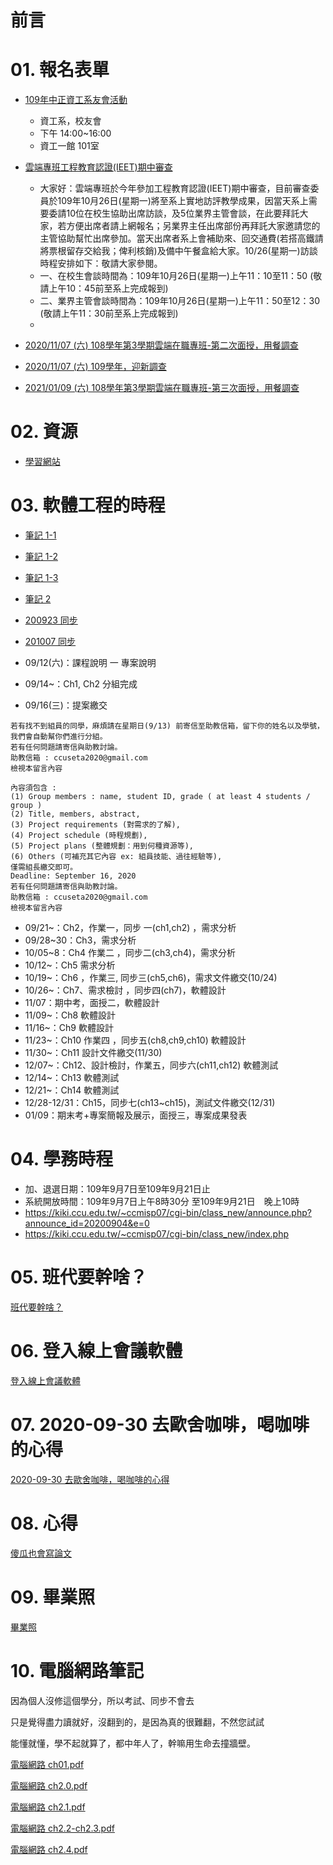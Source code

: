 # 前言


# 01. 報名表單


- [109年中正資工系友會活動](https://docs.google.com/forms/d/e/1FAIpQLSfLUUz2HS1B9KpLjr9NpW_7PgWHeGd86EN4B6mF8APa00NHow/viewform)
  
  - 資工系，校友會
  - 下午 14:00~16:00
  - 資工一館 101室

- [雲端專班工程教育認證(IEET)期中審查](https://docs.google.com/forms/d/e/1FAIpQLSdKTIPz6scCdejIxduaKAp43hrx2aYKIUM2xXCOTL28RqV9iw/viewform)
  - 大家好：雲端專班於今年參加工程教育認證(IEET)期中審查，目前審查委員於109年10月26日(星期一)將至系上實地訪評教學成果，因當天系上需要委請10位在校生協助出席訪談，及5位業界主管會談，在此要拜託大家，若方便出席者請上網報名；另業界主任出席部份再拜託大家邀請您的主管協助幫忙出席參加。當天出席者系上會補助來、回交通費(若搭高鐵請將票根留存交給我；俾利核銷)及備中午餐盒給大家。10/26(星期一)訪談時程安排如下：敬請大家參閱。
  - 一、在校生會談時間為：109年10月26日(星期一)上午11：10至11：50  (敬請上午10：45前至系上完成報到)
  - 二、業界主管會談時間為：109年10月26日(星期一)上午11：50至12：30  (敬請上午11：30前至系上完成報到) 
  - 

- [2020/11/07 (六) 108學年第3學期雲端在職專班-第二次面授，用餐調查](http://123.57.20.183/serp/yu/stuEvent/s/eat_list.asp?eventid=9)

- [2020/11/07 (六) 109學年，迎新調查](http://123.57.20.183/serp/yu/stuEvent/s/eat_list.asp?eventid=15)
  
- [2021/01/09 (六) 108學年第3學期雲端在職專班-第三次面授，用餐調查](http://123.57.20.183/serp/yu/stuEvent/s/eat_list.asp?eventid=10)





# 02. 資源

- [學習網站](link.md)



# 03. 軟體工程的時程

- [筆記 1-1](se/ch01/01.md)
- [筆記 1-2](se/ch01/02.md)
- [筆記 1-3](se/ch01/03.md)
- [筆記 2](se/ch02/01.md)

- [200923 同步](se/200923/01.md)

- [201007 同步](se/201007/01.md)

- 09/12(六)：課程說明 一 專案說明 
- 09/14~：Ch1, Ch2 分組完成
- 09/16(三)：提案繳交 
```
若有找不到組員的同學，麻煩請在星期日(9/13) 前寄信至助教信箱，留下你的姓名以及學號，我們會自動幫你們進行分組。
若有任何問題請寄信與助教討論。
助教信箱 : ccuseta2020@gmail.com
檢視本留言內容
```

```
內容須包含 :
(1) Group members : name, student ID, grade ( at least 4 students / group )
(2) Title, members, abstract,
(3) Project requirements (對需求的了解), 
(4) Project schedule (時程規劃), 
(5) Project plans (整體規劃：用到何種資源等),
(6) Others (可補充其它內容 ex: 組員技能、過往經驗等),
僅需組長繳交即可。
Deadline: September 16, 2020
若有任何問題請寄信與助教討論。
助教信箱 : ccuseta2020@gmail.com
檢視本留言內容
```
- 09/21~：Ch2，作業一，同步 一(ch1,ch2) ，需求分析 
- 09/28~30：Ch3，需求分析 
- 10/05~8：Ch4 作業二 ，同步二(ch3,ch4)，需求分析 
- 10/12~：Ch5 需求分析 
- 10/19~：Ch6 ，作業三, 同步三(ch5,ch6)，需求文件繳交(10/24) 
- 10/26~：Ch7、需求檢討 ，同步四(ch7)，軟體設計 
- 11/07：期中考，面授二，軟體設計 
- 11/09~：Ch8 軟體設計 
- 11/16~：Ch9 軟體設計 
- 11/23~：Ch10 作業四 ，同步五(ch8,ch9,ch10) 軟體設計 
- 11/30~：Ch11 設計文件繳交(11/30) 
- 12/07~：Ch12、設計檢討，作業五，同步六(ch11,ch12) 軟體測試 
- 12/14~：Ch13 軟體測試 
- 12/21~：Ch14 軟體測試 
- 12/28-12/31：Ch15，同步七(ch13~ch15)，測試文件繳交(12/31) 
- 01/09：期末考+專案簡報及展示，面授三，專案成果發表 

# 04. 學務時程

- 加、退選日期：109年9月7日至109年9月21日止
- 系統開放時間：109年9月7日上午8時30分 至109年9月21日　晚上10時
- https://kiki.ccu.edu.tw/~ccmisp07/cgi-bin/class_new/announce.php?announce_id=20200904&e=0
- https://kiki.ccu.edu.tw/~ccmisp07/cgi-bin/class_new/index.php
  
# 05. 班代要幹啥？

  [班代要幹啥？](200916.md)

# 06. 登入線上會議軟體

[登入線上會議軟體](login/01.md)


# 07. 2020-09-30 去歐舍咖啡，喝咖啡的心得

[2020-09-30 去歐舍咖啡，喝咖啡的心得](201001.md)


# 08. 心得

[傻瓜也會寫論文](201001a/201001a.md)

# 09. 畢業照

[畢業照](GraduationPhoto/01.md)

# 10. 電腦網路筆記

因為個人沒修這個學分，所以考試、同步不會去

只是覺得盡力讀就好，沒翻到的，是因為真的很難翻，不然您試試

能懂就懂，學不起就算了，都中年人了，幹嘛用生命去撞牆壁。


[電腦網路 ch01.pdf](PcNetwork/電腦網路ch01.pdf)

[電腦網路 ch2.0.pdf](PcNetwork/電腦網路ch2.0.pdf)

[電腦網路 ch2.1.pdf](PcNetwork/電腦網路ch2.1.pdf)

[電腦網路 ch2.2-ch2.3.pdf](PcNetwork/電腦網路ch2.2-ch2.3.pdf)

[電腦網路 ch2.4.pdf](PcNetwork/電腦網路ch2.4.pdf)
